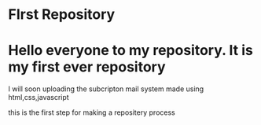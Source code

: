# FIrst Repository

<h1>Hello everyone to my repository. It is my first ever repository</h1>
<p>I will soon uploading the subcripton mail system made using html,css,javascript</p>
  <p>this is the first step for making a repositery process</p>
